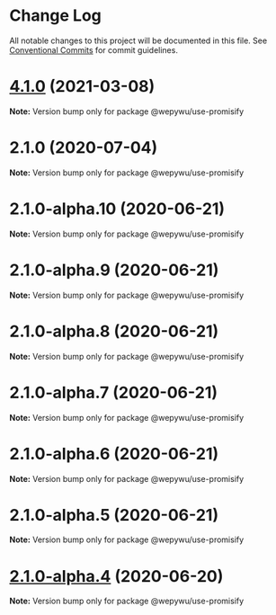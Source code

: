 # Change Log

All notable changes to this project will be documented in this file.
See [Conventional Commits](https://conventionalcommits.org) for commit guidelines.

# [4.1.0](https://github.com/zhangli344236745/wepy/compare/v2.1.0...v4.1.0) (2021-03-08)

**Note:** Version bump only for package @wepywu/use-promisify






# 2.1.0 (2020-07-04)

**Note:** Version bump only for package @wepywu/use-promisify





# 2.1.0-alpha.10 (2020-06-21)

**Note:** Version bump only for package @wepywu/use-promisify





# 2.1.0-alpha.9 (2020-06-21)

**Note:** Version bump only for package @wepywu/use-promisify





# 2.1.0-alpha.8 (2020-06-21)

**Note:** Version bump only for package @wepywu/use-promisify





# 2.1.0-alpha.7 (2020-06-21)

**Note:** Version bump only for package @wepywu/use-promisify





# 2.1.0-alpha.6 (2020-06-21)

**Note:** Version bump only for package @wepywu/use-promisify





# 2.1.0-alpha.5 (2020-06-21)

**Note:** Version bump only for package @wepywu/use-promisify





# [2.1.0-alpha.4](https://github.com/zhangli344236745/wepy/compare/v2.1.0-alpha.2...v2.1.0-alpha.4) (2020-06-20)

**Note:** Version bump only for package @wepywu/use-promisify
